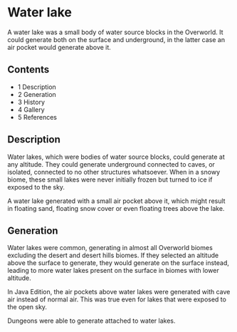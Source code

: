 # Water lake
A water lake was a small body of water source blocks in the Overworld. It could generate both on the surface and underground, in the latter case an air pocket would generate above it.

## Contents
- 1 Description
- 2 Generation
- 3 History
- 4 Gallery
- 5 References

## Description
Water lakes, which were bodies of water source blocks, could generate at any altitude. They could generate underground connected to caves, or isolated, connected to no other structures whatsoever. When in a snowy biome, these small lakes were never initially frozen but turned to ice if exposed to the sky.

A water lake generated with a small air pocket above it, which might result in floating sand, floating snow cover or even floating trees above the lake.

## Generation
Water lakes were common, generating in almost all Overworld biomes excluding the desert and desert hills biomes. If they selected an altitude above the surface to generate, they would generate on the surface instead, leading to more water lakes present on the surface in biomes with lower altitude. 

In Java Edition, the air pockets above water lakes were generated with cave air instead of normal air. This was true even for lakes that were exposed to the open sky.

Dungeons were able to generate attached to water lakes.


